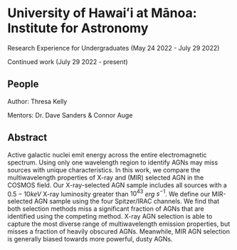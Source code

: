 # University of Hawaiʻi at Mānoa: Institute for Astronomy
Research Experience for Undergraduates (May 24 2022 - July 29 2022)

Continued work (July 29 2022 - present)

## People
Author: Thresa Kelly

Mentors: Dr. Dave Sanders & Connor Auge

## Abstract 
Active galactic nuclei emit energy across the entire electromagnetic spectrum. Using only one wavelength region to identify AGNs may miss sources with unique characteristics. In this work, we compare the multiwavelength properties of X-ray and (MIR) selected AGN in the COSMOS field. Our X-ray-selected AGN sample includes all sources with a $0.5-10 keV$ X-ray luminosity greater than $10^{43}$ $erg$ $s^{-1}$. We define our MIR-selected AGN sample using the four Spitzer/IRAC channels. We find that both selection methods miss a significant fraction of AGNs that are identified using the competing method. X-ray AGN selection is able to capture the most diverse range of multiwavelength emission properties, but misses a fraction of heavily obscured AGNs. Meanwhile, MIR AGN selection is generally biased towards more powerful, dusty AGNs. 
